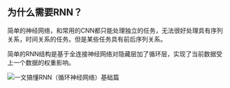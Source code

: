## 为什么需要RNN？

简单的神经网络，和常用的CNN都只能处理独立的任务，无法很好处理具有序列关系，时间关系的任务。但是某些任务具有前后序列关系。

简单的RNN结构是基于全连接神经网络对隐藏层加了循环层，实现了当前数据受上一个数据的权重影响。

![一文搞懂RNN（循环神经网络）基础篇](https://pic1.zhimg.com/v2-9e50e23bd3dff0d91b0198d0e6b6429a_r.jpg?source=172ae18b)

